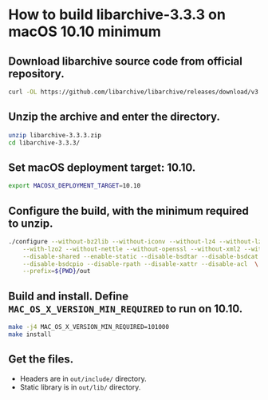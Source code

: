 # How to build libarchive-3.3.3 on macOS 10.10 minimum

## Download libarchive source code from official repository.

```bash
curl -OL https://github.com/libarchive/libarchive/releases/download/v3.3.3/libarchive-3.3.3.zip
```

## Unzip the archive and enter the directory.

```bash
unzip libarchive-3.3.3.zip
cd libarchive-3.3.3/
```

## Set macOS deployment target: 10.10.

```bash
export MACOSX_DEPLOYMENT_TARGET=10.10
```

## Configure the build, with the minimum required to unzip.

```bash
./configure --without-bz2lib --without-iconv --without-lz4 --without-lzma \
    --with-lzo2 --without-nettle --without-openssl --without-xml2 --without-expat  \
    --disable-shared --enable-static --disable-bsdtar --disable-bsdcat \
    --disable-bsdcpio --disable-rpath --disable-xattr --disable-acl  \
    --prefix=${PWD}/out
```

## Build and install. Define `MAC_OS_X_VERSION_MIN_REQUIRED` to run on 10.10.

```bash
make -j4 MAC_OS_X_VERSION_MIN_REQUIRED=101000
make install
```

## Get the files.

* Headers are in `out/include/` directory.
* Static library is in `out/lib/` directory.
